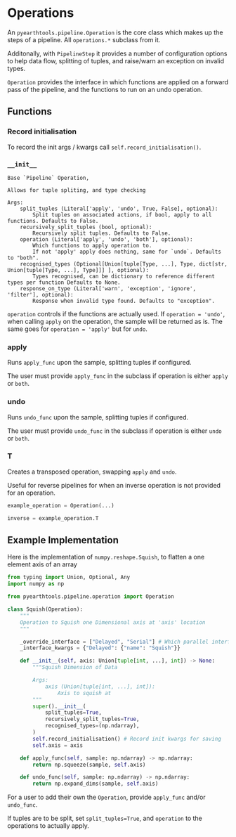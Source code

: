 # Operations

An `pyearthtools.pipeline.Operation` is the core class which makes up the steps of a pipeline. All `operations.*` subclass from it. 

Additonally, with `PipelineStep` it provides a number of configuration options to help data flow, splitting of tuples, and raise/warn an exception on invalid types.

`Operation` provides the interface in which functions are applied on a forward pass of the pipeline, and the functions to run on an undo operation. 

## Functions

### Record initialisation

To record the init args / kwargs call `self.record_initialisation()`.

### `__init__`
```
Base `Pipeline` Operation,

Allows for tuple spliting, and type checking

Args:
    split_tuples (Literal['apply', 'undo', True, False], optional):
        Split tuples on associated actions, if bool, apply to all functions. Defaults to False.
    recursively_split_tuples (bool, optional):
        Recursively split tuples. Defaults to False.
    operation (Literal['apply', 'undo', 'both'], optional):
        Which functions to apply operation to. 
        If not 'apply' apply does nothing, same for `undo`. Defaults to "both".
    recognised_types (Optional[Union[tuple[Type, ...], Type, dict[str, Union[tuple[Type, ...], Type]]] ], optional):
        Types recognised, can be dictionary to reference different types per function Defaults to None.
    response_on_type (Literal['warn', 'exception', 'ignore', 'filter'], optional):
        Response when invalid type found. Defaults to "exception".
```

`operation` controls if the functions are actually used. If `operation = 'undo'`, when calling `apply` on the operation, the sample will be returned as is. The same goes for `operation = 'apply'` but for `undo`.

### apply

Runs `apply_func` upon the sample, splitting tuples if configured. 

The user must provide `apply_func` in the subclass if operation is either `apply` or `both`.

### undo

Runs `undo_func` upon the sample, splitting tuples if configured. 

The user must provide `undo_func` in the subclass if operation is either `undo` or `both`.

### T

Creates a transposed operation, swapping `apply` and `undo`. 

Useful for reverse pipelines for when an inverse operation is not provided for an operation.

```python
example_operation = Operation(...)

inverse = example_operation.T
```

## Example Implementation

Here is the implementation of `numpy.reshape.Squish`, to flatten a one element axis of an array

```python
from typing import Union, Optional, Any
import numpy as np

from pyearthtools.pipeline.operation import Operation

class Squish(Operation):
    """
    Operation to Squish one Dimensional axis at 'axis' location
    """

    _override_interface = ["Delayed", "Serial"] # Which parallel interfaces to use in order of priority.
    _interface_kwargs = {"Delayed": {"name": "Squish"}}

    def __init__(self, axis: Union[tuple[int, ...], int]) -> None:
        """Squish Dimension of Data

        Args:
            axis (Union[tuple[int, ...], int]):
                Axis to squish at
        """
        super().__init__(
            split_tuples=True,
            recursively_split_tuples=True,
            recognised_types=(np.ndarray),
        )
        self.record_initialisation() # Record init kwargs for saving
        self.axis = axis

    def apply_func(self, sample: np.ndarray) -> np.ndarray:
        return np.squeeze(sample, self.axis)

    def undo_func(self, sample: np.ndarray) -> np.ndarray:
        return np.expand_dims(sample, self.axis)
```

For a user to add their own the `Operation`, provide `apply_func` and/or `undo_func`. 

If tuples are to be split, set `split_tuples=True`, and `operation` to the operations to actually apply.